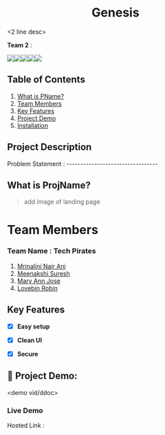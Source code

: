 # **<div align="center">Genesis</div>**  

<2 line desc>

**Team 2** : 
<br>

<img src="https://img.shields.io/badge/React-20232A?style=for-the-badge&logo=react&logoColor=61DAFB"><img src="https://img.shields.io/badge/React_Router-CA4245?style=for-the-badge&logo=react-router&logoColor=white"><img src="https://img.shields.io/badge/JavaScript-323330?style=for-the-badge&logo=javascript&logoColor=F7DF1E"><img src="https://img.shields.io/badge/CSS3-1572B6?style=for-the-badge&logo=css3&logoColor=white"><img src="https://img.shields.io/badge/Vite-B73BFE?style=for-the-badge&logo=vite&logoColor=FFD62E">

## Table of Contents
1. [What is PName?](#project-description)
2. [Team Members](#team-members)
3. [Key Features](#key-features)
4. [Project Demo](#project-demo)
5. [Installation](#installation)


## Project Description
Problem Statement : ---------------------------------

## What is ProjName?
>add image of landing page
 

# Team Members
### **Team Name** : Tech Pirates
1. [Mrinalini Nair Ani](https://github.com/hacksh4w/)
2. [Meenakshi Suresh](https://github.com/hacksh4w/)
3. [Mary Ann Jose](https://github.com/sora-san45)
4. [Lovebin Robin](https://github.com/lovebin123)


## Key Features 
- [x] **Easy setup**
- [x] **Clean UI**
- [x] **Secure**


## 🔧 Project Demo:
<demo vid/ddoc>

### Live Demo
Hosted Link : <live link>
